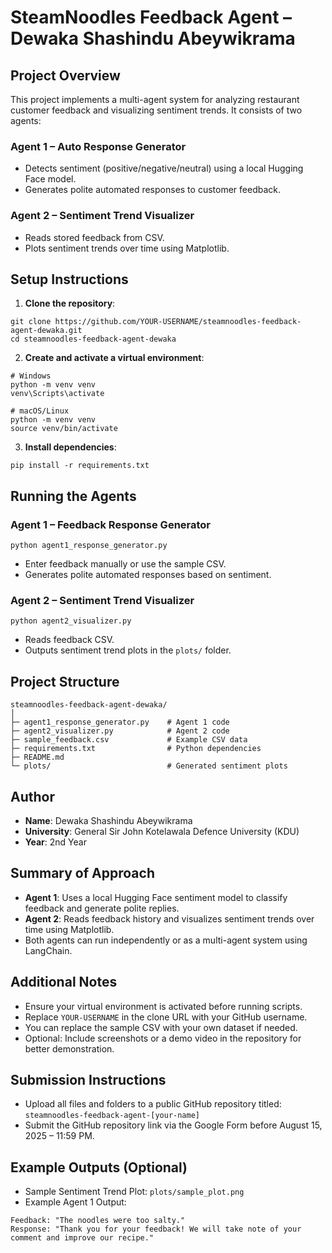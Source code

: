 # SteamNoodles Feedback Agent – Dewaka Shashindu Abeywikrama

## Project Overview

This project implements a multi-agent system for analyzing restaurant customer feedback and visualizing sentiment trends. It consists of two agents:

### Agent 1 – Auto Response Generator

- Detects sentiment (positive/negative/neutral) using a local Hugging Face model.
- Generates polite automated responses to customer feedback.

### Agent 2 – Sentiment Trend Visualizer

- Reads stored feedback from CSV.
- Plots sentiment trends over time using Matplotlib.

## Setup Instructions

1. **Clone the repository**:

```
git clone https://github.com/YOUR-USERNAME/steamnoodles-feedback-agent-dewaka.git
cd steamnoodles-feedback-agent-dewaka
```

2. **Create and activate a virtual environment**:

```
# Windows
python -m venv venv
venv\Scripts\activate

# macOS/Linux
python -m venv venv
source venv/bin/activate
```

3. **Install dependencies**:

```
pip install -r requirements.txt
```

## Running the Agents

### Agent 1 – Feedback Response Generator

```
python agent1_response_generator.py
```

- Enter feedback manually or use the sample CSV.
- Generates polite automated responses based on sentiment.

### Agent 2 – Sentiment Trend Visualizer

```
python agent2_visualizer.py
```

- Reads feedback CSV.
- Outputs sentiment trend plots in the `plots/` folder.

## Project Structure

```
steamnoodles-feedback-agent-dewaka/
│
├─ agent1_response_generator.py    # Agent 1 code
├─ agent2_visualizer.py            # Agent 2 code
├─ sample_feedback.csv             # Example CSV data
├─ requirements.txt                # Python dependencies
├─ README.md
└─ plots/                          # Generated sentiment plots
```

## Author

- **Name**: Dewaka Shashindu Abeywikrama
- **University**: General Sir John Kotelawala Defence University (KDU)
- **Year**: 2nd Year

## Summary of Approach

- **Agent 1**: Uses a local Hugging Face sentiment model to classify feedback and generate polite replies.
- **Agent 2**: Reads feedback history and visualizes sentiment trends over time using Matplotlib.
- Both agents can run independently or as a multi-agent system using LangChain.

## Additional Notes

- Ensure your virtual environment is activated before running scripts.
- Replace `YOUR-USERNAME` in the clone URL with your GitHub username.
- You can replace the sample CSV with your own dataset if needed.
- Optional: Include screenshots or a demo video in the repository for better demonstration.

## Submission Instructions

- Upload all files and folders to a public GitHub repository titled: `steamnoodles-feedback-agent-[your-name]`
- Submit the GitHub repository link via the Google Form before August 15, 2025 – 11:59 PM.

## Example Outputs (Optional)

- Sample Sentiment Trend Plot: `plots/sample_plot.png`
- Example Agent 1 Output:

```
Feedback: "The noodles were too salty."
Response: "Thank you for your feedback! We will take note of your comment and improve our recipe."
```

